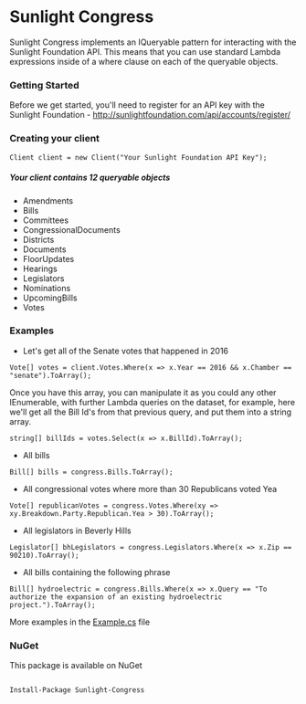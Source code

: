 # Sunlight Congress

Sunlight Congress implements an IQueryable pattern for interacting with the Sunlight Foundation API. 
This means that you can use standard Lambda expressions inside of a where clause on each of the queryable objects.

### Getting Started

Before we get started, you'll need to register for an API key with the Sunlight Foundation - 
http://sunlightfoundation.com/api/accounts/register/


### Creating your client
`Client client = new Client("Your Sunlight Foundation API Key");`

##### Your client contains 12 queryable objects
- Amendments
- Bills
- Committees
- CongressionalDocuments
- Districts
- Documents
- FloorUpdates
- Hearings
- Legislators
- Nominations
- UpcomingBills
- Votes


### Examples
- Let's get all of the Senate votes that happened in 2016

`Vote[] votes = client.Votes.Where(x => x.Year == 2016 && x.Chamber == "senate").ToArray();`

Once you have this array, you can manipulate it as you could any other IEnumerable, with further Lambda queries on the dataset, for example, here we'll get all the Bill Id's from that previous query, and put them into a string array.

`string[] billIds = votes.Select(x => x.BillId).ToArray();`

- All bills
 
```Bill[] bills = congress.Bills.ToArray();```

- All congressional votes where more than 30 Republicans voted Yea
 
```Vote[] republicanVotes = congress.Votes.Where(xy => xy.Breakdown.Party.Republican.Yea > 30).ToArray();```

- All legislators in Beverly Hills
 
```Legislator[] bhLegislators = congress.Legislators.Where(x => x.Zip == 90210).ToArray();```

- All bills containing the following phrase

```Bill[] hydroelectric = congress.Bills.Where(x => x.Query == "To authorize the expansion of an existing hydroelectric project.").ToArray();```

More examples in the [Example.cs](https://github.com/reidcompton/Sunlight-Congress/blob/master/src/SunlightCongress/Examples.cs) file

### NuGet
This package is available on NuGet

```

Install-Package Sunlight-Congress

```
